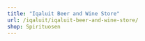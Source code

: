 ```yaml
---
title: "Iqaluit Beer and Wine Store"
url: /iqaluit/iqaluit-beer-and-wine-store/
shop: Spirituosen
---
```

